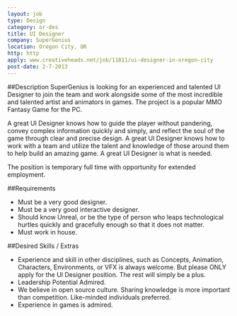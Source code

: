 ```yaml
---
layout: job
type: Design
category: or-des
title: UI Designer
company: SuperGenius
location: Oregon City, OR
http: http
apply: www.creativeheads.net/job/11811/ui-designer-in-oregon-city
post-date: 2-7-2013
---
```


##Description
SuperGenius is looking for an experienced and talented UI Designer to join the team and work alongside some of the most incredible and talented artist and animators in games. The project is a popular MMO Fantasy Game for the PC.

A great UI Designer knows how to guide the player without pandering, convey complex information quickly and simply, and reflect the soul of the game through clear and precise design. A great UI Designer knows how to work with a team and utilize the talent and knowledge of those around them to help build an amazing game. A great UI Designer is what is needed.

The position is temporary full time with opportunity for extended employment.

##Requirements
* Must be a very good designer. 
* Must be a very good interactive designer.
* Should know Unreal, or be the type of person who leaps technological hurtles quickly and gracefully enough so that it does not matter. 
* Must work in house.

##Desired Skills / Extras
* Experience and skill in other disciplines, such as Concepts, Animation, Characters, Environments, or VFX is always welcome. But please ONLY apply for the UI Designer position. The rest will simply be a plus.
* Leadership Potential Admired.
* We believe in open source culture. Sharing knowledge is more important than competition. Like-minded individuals preferred. 
* Experience in games is admired. 
